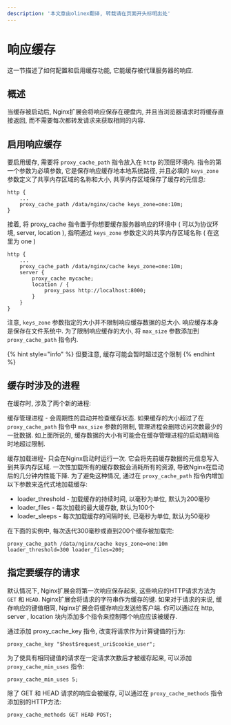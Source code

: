 ```yaml
---
description: '本文章由olinex翻译, 转载请在页面开头标明出处'
---
```


# 响应缓存

这一节描述了如何配置和启用缓存功能, 它能缓存被代理服务器的响应.

## 概述

当缓存被启动后, Nginx扩展会将响应保存在硬盘内, 并且当浏览器请求时将缓存直接返回, 而不需要每次都转发请求来获取相同的内容.

## 启用响应缓存

要启用缓存, 需要将 `proxy_cache_path` 指令放入在 `http` 的顶层环境内. 指令的第一个参数为必填参数, 它是保存响应缓存地本地系统路径, 并且必填的 `keys_zone` 参数定义了共享内存区域的名称和大小, 共享内存区域保存了缓存的元信息:

```text
http {
    ...
    proxy_cache_path /data/nginx/cache keys_zone=one:10m;
}
```

接着, 将 proxy\_cache 指令置于你想要缓存服务器响应的环境中 \( 可以为协议环境, server, location \), 指明通过 `keys_zone` 参数定义的共享内存区域名称 \( 在这里为 one \)

```text
http {
    ...
    proxy_cache_path /data/nginx/cache keys_zone=one:10m;
    server {
        proxy_cache mycache;
        location / {
            proxy_pass http://localhost:8000;
        }
    }
}
```

注意, `keys_zone` 参数指定的大小并不限制响应缓存数据的总大小. 响应缓存本身是保存在文件系统中. 为了限制响应缓存的大小, 将 `max_size` 参数添加到 `proxy_cache_path` 指令内.

{% hint style="info" %}
但要注意, 缓存可能会暂时超过这个限制
{% endhint %}

## 缓存时涉及的进程

在缓存时, 涉及了两个新的进程:

缓存管理进程 - 会周期性的启动并检查缓存状态. 如果缓存的大小超过了在 `proxy_cache_path` 指令中 `max_size` 参数的限制, 管理进程会删除访问次数最少的一批数据. 如上面所说的, 缓存数据的大小有可能会在缓存管理进程的启动期间临时地超过限制.

缓存加载进程- 只会在Nginx启动时运行一次. 它会将先前缓存数据的元信息写入到共享内存区域. 一次性加载所有的缓存数据会消耗所有的资源, 导致Nginx在启动后的几分钟内性能下降. 为了避免这种情况, 通过在 `proxy_cache_path` 指令内增加以下参数来迭代式地加载缓存:

* loader\_threshold - 加载缓存的持续时间, 以毫秒为单位, 默认为200毫秒
* loader\_files - 每次加载的最大缓存数, 默认为100个
* loader\_sleeps - 每次加载缓存的间隔时长, 已毫秒为单位, 默认为50毫秒

在下面的实例中, 每次迭代300毫秒或直到200个缓存被加载完:

```text
proxy_cache_path /data/nginx/cache keys_zone=one:10m loader_threshold=300 loader_files=200;
```

## 指定要缓存的请求

默认情况下, Nginx扩展会将第一次响应保存起来, 这些响应的HTTP请求方法为 `GET` 和 `HEAD`. Nginx扩展会将请求的字符串作为缓存的键. 如果对于请求的来说, 缓存响应的键值相同, Nginx扩展会将缓存响应发送给客户端. 你可以通过在 http, server , location 块内添加多个指令来控制哪个响应应该被缓存.

通过添加 proxy\_cache\_key 指令, 改变将请求作为计算键值的行为:

```text
proxy_cache_key "$host$request_uri$cookie_user";
```

为了使具有相同键值的请求在一定请求次数后才被缓存起来, 可以添加 `proxy_cache_min_uses` 指令:

```text
proxy_cache_min_uses 5;
```

除了 GET 和 HEAD 请求的响应会被缓存, 可以通过在 `proxy_cache_methods` 指令添加别的HTTP方法:

```text
proxy_cache_methods GET HEAD POST;
```



